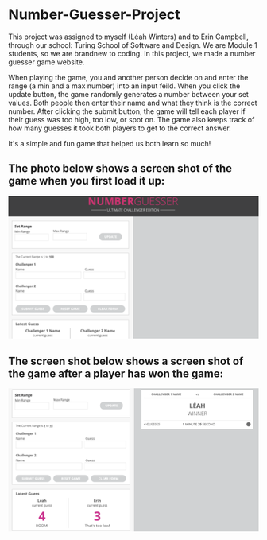 # Number-Guesser-Project

This project was assigned to myself (Léah Winters) and to Erin Campbell, through our school: Turing School of Software and Design. We are Module 1 students, so we are brandnew to coding. In this project, we made a number guesser game website. 

When playing the game, you and another person decide on and enter the range (a min and a max number) into an input feild. When you click the update button, the game randomly generates a number between your set values. Both people then enter their name and what they think is the correct number. After clicking the submit button, the game will tell each player if their guess was too high, too low, or spot on. The game also keeps track of how many guesses it took both players to get to the correct answer. 

It's a simple and fun game that helped us both learn so much!

## The photo below shows a screen shot of the game when you first load it up:

![Alt = "Screen Shot of starting game"](assets/Screen-Shot1.png)

## The screen shot below shows a screen shot of the game after a player has won the game:

![Alt = "Screen Shot after won game"](assets/Screen-Shot2.png)




 
